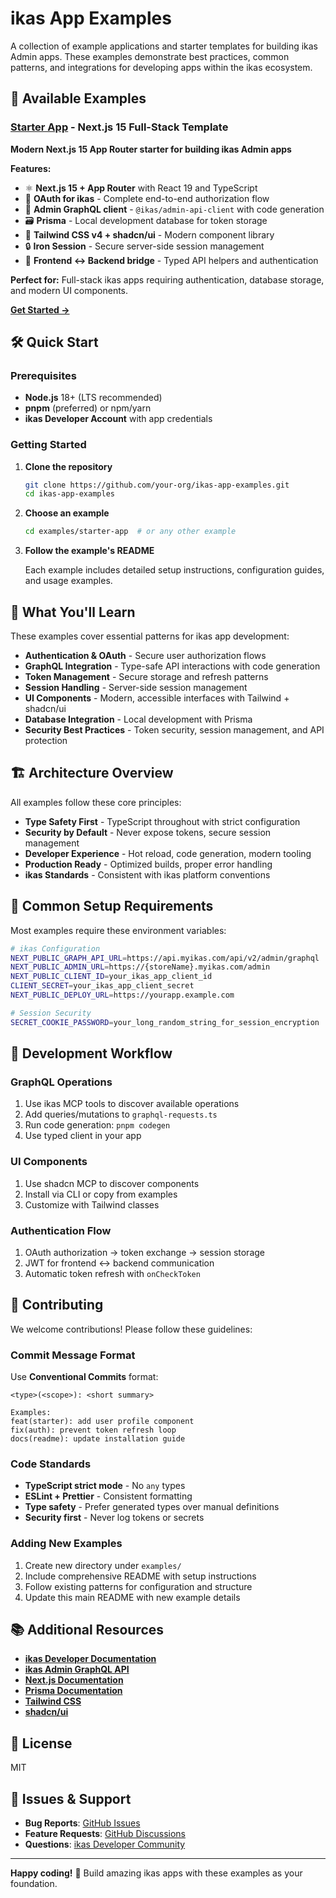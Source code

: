 # ikas App Examples

A collection of example applications and starter templates for building ikas Admin apps. These examples demonstrate best practices, common patterns, and integrations for developing apps within the ikas ecosystem.

## 🚀 Available Examples

### [Starter App](./examples/starter-app/) - Next.js 15 Full-Stack Template

**Modern Next.js 15 App Router starter for building ikas Admin apps**

**Features:**
- ⚛️ **Next.js 15 + App Router** with React 19 and TypeScript
- 🔐 **OAuth for ikas** - Complete end-to-end authorization flow
- 📡 **Admin GraphQL client** - `@ikas/admin-api-client` with code generation
- 🗃️ **Prisma** - Local development database for token storage
- 🎨 **Tailwind CSS v4 + shadcn/ui** - Modern component library
- 🔒 **Iron Session** - Secure server-side session management
- 🌉 **Frontend ↔ Backend bridge** - Typed API helpers and authentication

**Perfect for:** Full-stack ikas apps requiring authentication, database storage, and modern UI components.

**[Get Started →](./examples/starter-app/README.md)**

## 🛠️ Quick Start

### Prerequisites

- **Node.js** 18+ (LTS recommended)
- **pnpm** (preferred) or npm/yarn
- **ikas Developer Account** with app credentials

### Getting Started

1. **Clone the repository**
   ```bash
   git clone https://github.com/your-org/ikas-app-examples.git
   cd ikas-app-examples
   ```

2. **Choose an example**
   ```bash
   cd examples/starter-app  # or any other example
   ```

3. **Follow the example's README**
   
   Each example includes detailed setup instructions, configuration guides, and usage examples.

## 📖 What You'll Learn

These examples cover essential patterns for ikas app development:

- **Authentication & OAuth** - Secure user authorization flows
- **GraphQL Integration** - Type-safe API interactions with code generation
- **Token Management** - Secure storage and refresh patterns
- **Session Handling** - Server-side session management
- **UI Components** - Modern, accessible interfaces with Tailwind + shadcn/ui
- **Database Integration** - Local development with Prisma
- **Security Best Practices** - Token security, session management, and API protection

## 🏗️ Architecture Overview

All examples follow these core principles:

- **Type Safety First** - TypeScript throughout with strict configuration
- **Security by Default** - Never expose tokens, secure session management
- **Developer Experience** - Hot reload, code generation, modern tooling
- **Production Ready** - Optimized builds, proper error handling
- **ikas Standards** - Consistent with ikas platform conventions

## 🔧 Common Setup Requirements

Most examples require these environment variables:

```bash
# ikas Configuration
NEXT_PUBLIC_GRAPH_API_URL=https://api.myikas.com/api/v2/admin/graphql
NEXT_PUBLIC_ADMIN_URL=https://{storeName}.myikas.com/admin
NEXT_PUBLIC_CLIENT_ID=your_ikas_app_client_id
CLIENT_SECRET=your_ikas_app_client_secret
NEXT_PUBLIC_DEPLOY_URL=https://yourapp.example.com

# Session Security
SECRET_COOKIE_PASSWORD=your_long_random_string_for_session_encryption
```

## 🧠 Development Workflow

### GraphQL Operations
1. Use ikas MCP tools to discover available operations
2. Add queries/mutations to `graphql-requests.ts`
3. Run code generation: `pnpm codegen`
4. Use typed client in your app

### UI Components
1. Use shadcn MCP to discover components
2. Install via CLI or copy from examples
3. Customize with Tailwind classes

### Authentication Flow
1. OAuth authorization → token exchange → session storage
2. JWT for frontend ↔ backend communication
3. Automatic token refresh with `onCheckToken`

## 🤝 Contributing

We welcome contributions! Please follow these guidelines:

### Commit Message Format
Use **Conventional Commits** format:

```
<type>(<scope>): <short summary>

Examples:
feat(starter): add user profile component
fix(auth): prevent token refresh loop
docs(readme): update installation guide
```

### Code Standards
- **TypeScript strict mode** - No `any` types
- **ESLint + Prettier** - Consistent formatting
- **Type safety** - Prefer generated types over manual definitions
- **Security first** - Never log tokens or secrets

### Adding New Examples
1. Create new directory under `examples/`
2. Include comprehensive README with setup instructions
3. Follow existing patterns for configuration and structure
4. Update this main README with new example details

## 📚 Additional Resources

- **[ikas Developer Documentation](https://developers.ikas.com)**
- **[ikas Admin GraphQL API](https://api.myikas.com/api/v2/admin/graphql)**
- **[Next.js Documentation](https://nextjs.org/docs)**
- **[Prisma Documentation](https://www.prisma.io/docs)**
- **[Tailwind CSS](https://tailwindcss.com/docs)**
- **[shadcn/ui](https://ui.shadcn.com)**

## 📝 License

MIT

## 🐛 Issues & Support

- **Bug Reports**: [GitHub Issues](https://github.com/your-org/ikas-app-examples/issues)
- **Feature Requests**: [GitHub Discussions](https://github.com/your-org/ikas-app-examples/discussions)
- **Questions**: [ikas Developer Community](https://developers.ikas.com/community)

---

**Happy coding!** 🚀 Build amazing ikas apps with these examples as your foundation.
